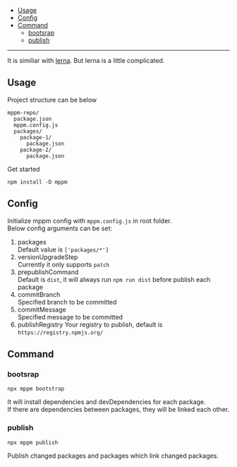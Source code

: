 * [Usage](#Usage)
* [Config](#Config)
* [Command](#command)
  * [bootsrap](#bootsrap)
  * [publish](#publish)

------
It is similiar with [lerna](https://github.com/lerna/lerna).
But lerna is a little complicated.

## Usage

Project structure can be below  
```
mppm-repo/
  package.json
  mppm.config.js
  packages/
    package-1/
      package.json
    package-2/
      package.json
```
Get started
```
npm install -D mppm
```

## Config
Initialize mppm config with `mppm.config.js` in root folder.  
Below config arguments can be set:
1. packages  
Default value is `['packages/*']`
2. versionUpgradeStep  
Currently it only supports `patch`
3. prepublishCommand  
Default is `dist`, it will always run `npm run dist` before publish each package
4. commitBranch  
Specified branch to be committed
5. commitMessage  
Specified message to be committed
6. publishRegistry
Your registry to publish, default is `https://registry.npmjs.org/`

## Command
### bootsrap
```
npx mppm bootstrap
``` 
It will install dependencies and devDependencies for each package.  
If there are dependencies between packages, they will be linked each other. 

### publish
```
npx mppm publish
```
Publish changed packages and packages which link changed packages.
